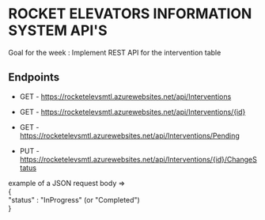 # ROCKET ELEVATORS INFORMATION SYSTEM API'S

  Goal for the week : Implement REST API for the intervention table

## Endpoints
  - GET - https://rocketelevsmtl.azurewebsites.net/api/Interventions

  - GET - https://rocketelevsmtl.azurewebsites.net/api/Interventions/{id}
  
  - GET - https://rocketelevsmtl.azurewebsites.net/api/Interventions/Pending

  - PUT - https://rocketelevsmtl.azurewebsites.net/api/Interventions/{id}/ChangeStatus
  
example of a JSON request body =>  
{  
    "status" : "InProgress" (or "Completed")  
}  
  
